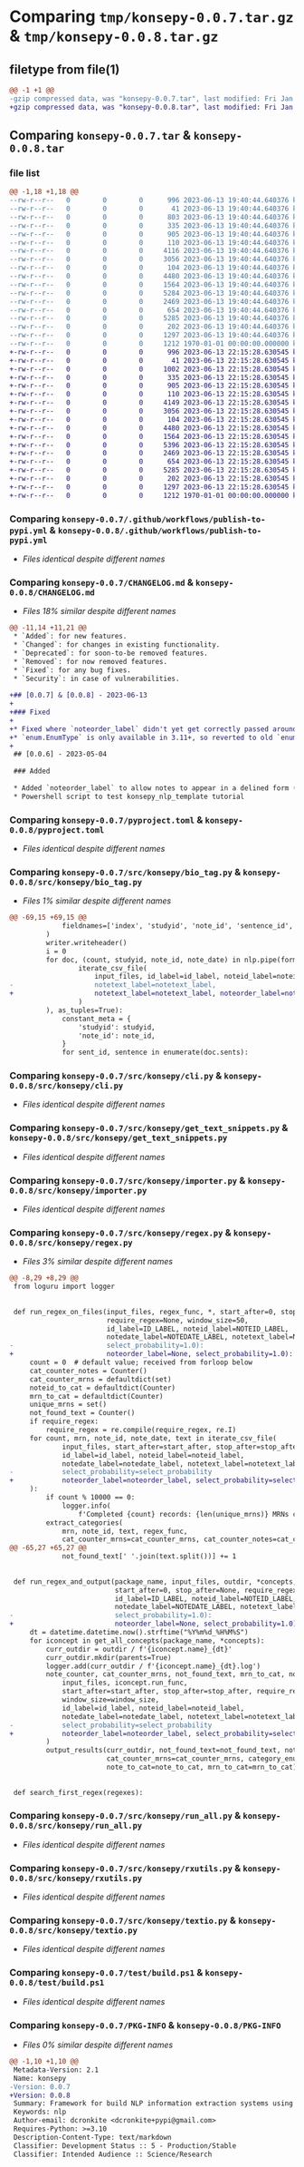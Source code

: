 # Comparing `tmp/konsepy-0.0.7.tar.gz` & `tmp/konsepy-0.0.8.tar.gz`

## filetype from file(1)

```diff
@@ -1 +1 @@
-gzip compressed data, was "konsepy-0.0.7.tar", last modified: Fri Jan  1 00:00:00 2016, max compression
+gzip compressed data, was "konsepy-0.0.8.tar", last modified: Fri Jan  1 00:00:00 2016, max compression
```

## Comparing `konsepy-0.0.7.tar` & `konsepy-0.0.8.tar`

### file list

```diff
@@ -1,18 +1,18 @@
--rw-r--r--   0        0        0      996 2023-06-13 19:40:44.640376 konsepy-0.0.7/.github/workflows/publish-to-pypi.yml
--rw-r--r--   0        0        0       41 2023-06-13 19:40:44.640376 konsepy-0.0.7/.gitignore
--rw-r--r--   0        0        0      803 2023-06-13 19:40:44.640376 konsepy-0.0.7/CHANGELOG.md
--rw-r--r--   0        0        0      335 2023-06-13 19:40:44.640376 konsepy-0.0.7/README.md
--rw-r--r--   0        0        0      905 2023-06-13 19:40:44.640376 konsepy-0.0.7/pyproject.toml
--rw-r--r--   0        0        0      110 2023-06-13 19:40:44.640376 konsepy-0.0.7/src/konsepy/__init__.py
--rw-r--r--   0        0        0     4116 2023-06-13 19:40:44.640376 konsepy-0.0.7/src/konsepy/bio_tag.py
--rw-r--r--   0        0        0     3056 2023-06-13 19:40:44.640376 konsepy-0.0.7/src/konsepy/cli.py
--rw-r--r--   0        0        0      104 2023-06-13 19:40:44.640376 konsepy-0.0.7/src/konsepy/constants.py
--rw-r--r--   0        0        0     4480 2023-06-13 19:40:44.640376 konsepy-0.0.7/src/konsepy/get_text_snippets.py
--rw-r--r--   0        0        0     1564 2023-06-13 19:40:44.640376 konsepy-0.0.7/src/konsepy/importer.py
--rw-r--r--   0        0        0     5284 2023-06-13 19:40:44.640376 konsepy-0.0.7/src/konsepy/regex.py
--rw-r--r--   0        0        0     2469 2023-06-13 19:40:44.640376 konsepy-0.0.7/src/konsepy/run_all.py
--rw-r--r--   0        0        0      654 2023-06-13 19:40:44.640376 konsepy-0.0.7/src/konsepy/rxutils.py
--rw-r--r--   0        0        0     5285 2023-06-13 19:40:44.640376 konsepy-0.0.7/src/konsepy/textio.py
--rw-r--r--   0        0        0      202 2023-06-13 19:40:44.640376 konsepy-0.0.7/src/konsepy/types.py
--rw-r--r--   0        0        0     1297 2023-06-13 19:40:44.640376 konsepy-0.0.7/test/build.ps1
--rw-r--r--   0        0        0     1212 1970-01-01 00:00:00.000000 konsepy-0.0.7/PKG-INFO
+-rw-r--r--   0        0        0      996 2023-06-13 22:15:28.630545 konsepy-0.0.8/.github/workflows/publish-to-pypi.yml
+-rw-r--r--   0        0        0       41 2023-06-13 22:15:28.630545 konsepy-0.0.8/.gitignore
+-rw-r--r--   0        0        0     1002 2023-06-13 22:15:28.630545 konsepy-0.0.8/CHANGELOG.md
+-rw-r--r--   0        0        0      335 2023-06-13 22:15:28.630545 konsepy-0.0.8/README.md
+-rw-r--r--   0        0        0      905 2023-06-13 22:15:28.630545 konsepy-0.0.8/pyproject.toml
+-rw-r--r--   0        0        0      110 2023-06-13 22:15:28.630545 konsepy-0.0.8/src/konsepy/__init__.py
+-rw-r--r--   0        0        0     4149 2023-06-13 22:15:28.630545 konsepy-0.0.8/src/konsepy/bio_tag.py
+-rw-r--r--   0        0        0     3056 2023-06-13 22:15:28.630545 konsepy-0.0.8/src/konsepy/cli.py
+-rw-r--r--   0        0        0      104 2023-06-13 22:15:28.630545 konsepy-0.0.8/src/konsepy/constants.py
+-rw-r--r--   0        0        0     4480 2023-06-13 22:15:28.630545 konsepy-0.0.8/src/konsepy/get_text_snippets.py
+-rw-r--r--   0        0        0     1564 2023-06-13 22:15:28.630545 konsepy-0.0.8/src/konsepy/importer.py
+-rw-r--r--   0        0        0     5396 2023-06-13 22:15:28.630545 konsepy-0.0.8/src/konsepy/regex.py
+-rw-r--r--   0        0        0     2469 2023-06-13 22:15:28.630545 konsepy-0.0.8/src/konsepy/run_all.py
+-rw-r--r--   0        0        0      654 2023-06-13 22:15:28.630545 konsepy-0.0.8/src/konsepy/rxutils.py
+-rw-r--r--   0        0        0     5285 2023-06-13 22:15:28.630545 konsepy-0.0.8/src/konsepy/textio.py
+-rw-r--r--   0        0        0      202 2023-06-13 22:15:28.630545 konsepy-0.0.8/src/konsepy/types.py
+-rw-r--r--   0        0        0     1297 2023-06-13 22:15:28.630545 konsepy-0.0.8/test/build.ps1
+-rw-r--r--   0        0        0     1212 1970-01-01 00:00:00.000000 konsepy-0.0.8/PKG-INFO
```

### Comparing `konsepy-0.0.7/.github/workflows/publish-to-pypi.yml` & `konsepy-0.0.8/.github/workflows/publish-to-pypi.yml`

 * *Files identical despite different names*

### Comparing `konsepy-0.0.7/CHANGELOG.md` & `konsepy-0.0.8/CHANGELOG.md`

 * *Files 18% similar despite different names*

```diff
@@ -11,14 +11,21 @@
 * `Added`: for new features.
 * `Changed`: for changes in existing functionality.
 * `Deprecated`: for soon-to-be removed features.
 * `Removed`: for now removed features.
 * `Fixed`: for any bug fixes.
 * `Security`: in case of vulnerabilities.
 
+## [0.0.7] & [0.0.8] - 2023-06-13
+
+### Fixed
+
+* Fixed where `noteorder_label` didn't yet get correctly passed around
+* `enum.EnumType` is only available in 3.11+, so reverted to old `enum.EnumMeta`
+
 ## [0.0.6] - 2023-05-04
 
 ### Added
 
 * Added `noteorder_label` to allow notes to appear in a delined form (with multiple rows for a note)
 * Powershell script to test konsepy_nlp_template tutorial
```

### Comparing `konsepy-0.0.7/pyproject.toml` & `konsepy-0.0.8/pyproject.toml`

 * *Files identical despite different names*

### Comparing `konsepy-0.0.7/src/konsepy/bio_tag.py` & `konsepy-0.0.8/src/konsepy/bio_tag.py`

 * *Files 1% similar despite different names*

```diff
@@ -69,15 +69,15 @@
             fieldnames=['index', 'studyid', 'note_id', 'sentence_id', 'domain', 'category', 'capture', 'start', 'end']
         )
         writer.writeheader()
         i = 0
         for doc, (count, studyid, note_id, note_date) in nlp.pipe(format_for_spacy(
                 iterate_csv_file(
                     input_files, id_label=id_label, noteid_label=noteid_label, notedate_label=notedate_label,
-                    notetext_label=notetext_label,
+                    notetext_label=notetext_label, noteorder_label=noteorder_label,
                 )
         ), as_tuples=True):
             constant_meta = {
                 'studyid': studyid,
                 'note_id': note_id,
             }
             for sent_id, sentence in enumerate(doc.sents):
```

### Comparing `konsepy-0.0.7/src/konsepy/cli.py` & `konsepy-0.0.8/src/konsepy/cli.py`

 * *Files identical despite different names*

### Comparing `konsepy-0.0.7/src/konsepy/get_text_snippets.py` & `konsepy-0.0.8/src/konsepy/get_text_snippets.py`

 * *Files identical despite different names*

### Comparing `konsepy-0.0.7/src/konsepy/importer.py` & `konsepy-0.0.8/src/konsepy/importer.py`

 * *Files identical despite different names*

### Comparing `konsepy-0.0.7/src/konsepy/regex.py` & `konsepy-0.0.8/src/konsepy/regex.py`

 * *Files 3% similar despite different names*

```diff
@@ -8,29 +8,29 @@
 from loguru import logger
 
 
 def run_regex_on_files(input_files, regex_func, *, start_after=0, stop_after=None,
                        require_regex=None, window_size=50,
                        id_label=ID_LABEL, noteid_label=NOTEID_LABEL,
                        notedate_label=NOTEDATE_LABEL, notetext_label=NOTETEXT_LABEL,
-                       select_probability=1.0):
+                       noteorder_label=None, select_probability=1.0):
     count = 0  # default value; received from forloop below
     cat_counter_notes = Counter()
     cat_counter_mrns = defaultdict(set)
     noteid_to_cat = defaultdict(Counter)
     mrn_to_cat = defaultdict(Counter)
     unique_mrns = set()
     not_found_text = Counter()
     if require_regex:
         require_regex = re.compile(require_regex, re.I)
     for count, mrn, note_id, note_date, text in iterate_csv_file(
             input_files, start_after=start_after, stop_after=stop_after,
             id_label=id_label, noteid_label=noteid_label,
             notedate_label=notedate_label, notetext_label=notetext_label,
-            select_probability=select_probability
+            noteorder_label=noteorder_label, select_probability=select_probability,
     ):
         if count % 10000 == 0:
             logger.info(
                 f'Completed {count} records: {len(unique_mrns)} MRNs contain any category ({datetime.datetime.now()})')
         extract_categories(
             mrn, note_id, text, regex_func,
             cat_counter_mrns=cat_counter_mrns, cat_counter_notes=cat_counter_notes,
@@ -65,27 +65,27 @@
             not_found_text[' '.join(text.split())] += 1
 
 
 def run_regex_and_output(package_name, input_files, outdir, *concepts,
                          start_after=0, stop_after=None, require_regex=None, window_size=50,
                          id_label=ID_LABEL, noteid_label=NOTEID_LABEL,
                          notedate_label=NOTEDATE_LABEL, notetext_label=NOTETEXT_LABEL,
-                         select_probability=1.0):
+                         noteorder_label=None, select_probability=1.0):
     dt = datetime.datetime.now().strftime("%Y%m%d_%H%M%S")
     for iconcept in get_all_concepts(package_name, *concepts):
         curr_outdir = outdir / f'{iconcept.name}_{dt}'
         curr_outdir.mkdir(parents=True)
         logger.add(curr_outdir / f'{iconcept.name}_{dt}.log')
         note_counter, cat_counter_mrns, not_found_text, mrn_to_cat, note_to_cat = run_regex_on_files(
             input_files, iconcept.run_func,
             start_after=start_after, stop_after=stop_after, require_regex=require_regex,
             window_size=window_size,
             id_label=id_label, noteid_label=noteid_label,
             notedate_label=notedate_label, notetext_label=notetext_label,
-            select_probability=select_probability
+            noteorder_label=noteorder_label, select_probability=select_probability,
         )
         output_results(curr_outdir, not_found_text=not_found_text, note_counter=note_counter,
                        cat_counter_mrns=cat_counter_mrns, category_enums=[iconcept.category_enum],
                        note_to_cat=note_to_cat, mrn_to_cat=mrn_to_cat)
 
 
 def search_first_regex(regexes):
```

### Comparing `konsepy-0.0.7/src/konsepy/run_all.py` & `konsepy-0.0.8/src/konsepy/run_all.py`

 * *Files identical despite different names*

### Comparing `konsepy-0.0.7/src/konsepy/rxutils.py` & `konsepy-0.0.8/src/konsepy/rxutils.py`

 * *Files identical despite different names*

### Comparing `konsepy-0.0.7/src/konsepy/textio.py` & `konsepy-0.0.8/src/konsepy/textio.py`

 * *Files identical despite different names*

### Comparing `konsepy-0.0.7/test/build.ps1` & `konsepy-0.0.8/test/build.ps1`

 * *Files identical despite different names*

### Comparing `konsepy-0.0.7/PKG-INFO` & `konsepy-0.0.8/PKG-INFO`

 * *Files 0% similar despite different names*

```diff
@@ -1,10 +1,10 @@
 Metadata-Version: 2.1
 Name: konsepy
-Version: 0.0.7
+Version: 0.0.8
 Summary: Framework for build NLP information extraction systems using regular expressions.
 Keywords: nlp
 Author-email: dcronkite <dcronkite+pypi@gmail.com>
 Requires-Python: >=3.10
 Description-Content-Type: text/markdown
 Classifier: Development Status :: 5 - Production/Stable
 Classifier: Intended Audience :: Science/Research
```

